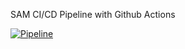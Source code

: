 SAM CI/CD Pipeline with Github Actions


[![Pipeline](https://github.com/0ni0nrings/try.sam-github/actions/workflows/pipeline.yaml/badge.svg)](https://github.com/0ni0nrings/try.sam-github/actions/workflows/pipeline.yaml)